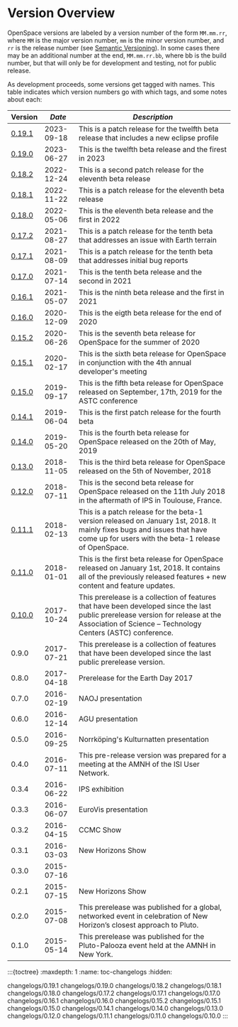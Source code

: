 # Version Overview
OpenSpace versions are labeled by a version number of the form `MM.mm.rr`,  where `MM` is the major version number, `mm` is the minor version number, and `rr` is the release number (see [Semantic Versioning](https://semver.org)).  In some cases there may be an additional number at the end, `MM.mm.rr.bb`, where bb is the build number, but that will only be for development and testing, not for public release.

As development proceeds, some versions get tagged with names.  This table indicates which version numbers go with which tags, and some notes about each:

| Version |   _Date_   | _Description_ |
| ------- | ---------- | ------------- |
| [0.19.1](changelogs/0.19.1) | 2023-09-18 | This is a patch release for the twelfth beta release that includes a new eclipse profile |
| [0.19.0](changelogs/0.19.0)  | 2023-06-27 | This is the twelfth beta release and the firest in 2023 |
| [0.18.2](changelogs/0.18.2)  | 2022-12-24 | This is a second patch release for the eleventh beta release |
| [0.18.1](changelogs/0.18.1)  | 2022-11-22 | This is a patch release for the eleventh beta release |
| [0.18.0](changelogs/0.18.0)  | 2022-05-06 | This is the eleventh beta release and the first in 2022 |
| [0.17.2](changelogs/0.17.2)  | 2021-08-27 | This is a patch release for the tenth beta that addresses an issue with Earth terrain |
| [0.17.1](changelogs/0.17.1)  | 2021-08-09 | This is a patch release for the tenth beta that addresses initial bug reports |
| [0.17.0](changelogs/0.17.0)  | 2021-07-14 | This is the tenth beta release and the second in 2021 |
| [0.16.1](changelogs/0.16.1)  | 2021-05-07 | This is the ninth beta release and the first in 2021 |
| [0.16.0](changelogs/0.16.0)  | 2020-12-09 | This is the eigth beta release for the end of 2020 |
| [0.15.2](changelogs/0.15.2)  | 2020-06-26 | This is the seventh beta release for OpenSpace for the summer of 2020 |
| [0.15.1](changelogs/0.15.1)  | 2020-02-17 | This is the sixth beta release for OpenSpace in conjunction with the 4th annual developer's meeting |
| [0.15.0](changelogs/0.15.0)  | 2019-09-17 | This is the fifth beta release for OpenSpace released on September, 17th, 2019 for the ASTC conference |
| [0.14.1](changelogs/0.14.1)  | 2019-06-04 | This is the first patch release for the fourth beta |
| [0.14.0](changelogs/0.14.0)  | 2019-05-20 | This is the fourth beta release for OpenSpace released on the 20th of May, 2019 |
| [0.13.0](changelogs/0.13.0)  | 2018-11-05 | This is the third beta release for OpenSpace released on the 5th of November, 2018 |
| [0.12.0](changelogs/0.12.0)  | 2018-07-11 | This is the second beta release for OpenSpace released on the 11th July 2018 in the aftermath of IPS in Toulouse, France. |
| [0.11.1](changelogs/0.11.1)  | 2018-02-13 | This is a patch release for the beta-1 version released on January 1st, 2018. It mainly fixes bugs and issues that have come up for users with the beta-1 release of OpenSpace. |
| [0.11.0](changelogs/0.11.0)  | 2018-01-01 | This is the first beta release for OpenSpace released on January 1st, 2018. It contains all of the previously released features + new content and feature updates. |
| [0.10.0](changelogs/0.10.0)  | 2017-10-24 | This prerelease is a collection of features that have been developed since the last public prerelease version for release at the Association of Science – Technology Centers (ASTC) conference. |
| 0.9.0                      | 2017-07-21 | This prerelease is a collection of features that have been developed since the last public prerelease version. |
| 0.8.0                      | 2017-04-18 | Prerelease for the Earth Day 2017 |
| 0.7.0                      | 2016-02-19 | NAOJ presentation |
| 0.6.0                      | 2016-12-14 | AGU presentation |
| 0.5.0                      | 2016-09-25 | Norrköping's Kulturnatten presentation |
| 0.4.0                      | 2016-07-11 | This pre-release version was prepared for a meeting at the AMNH of the ISI User Network. |
| 0.3.4                      | 2016-06-22 | IPS exhibition |
| 0.3.3                      | 2016-06-07 | EuroVis presentation |
| 0.3.2                      | 2016-04-15 | CCMC Show |
| 0.3.1                      | 2016-03-03 | New Horizons Show |
| 0.3.0                      | 2015-07-16 | |
| 0.2.1                      | 2015-07-15 | New Horizons Show |
| 0.2.0                      | 2015-07-08 | This prerelease was published for a global, networked event in celebration of New Horizon’s closest approach to Pluto. |
| 0.1.0                      | 2015-05-14 | This prerelease was published for the Pluto-Palooza event held at the AMNH in New York. |

:::{toctree}
:maxdepth: 1
:name: toc-changelogs
:hidden:

changelogs/0.19.1
changelogs/0.19.0
changelogs/0.18.2
changelogs/0.18.1
changelogs/0.18.0
changelogs/0.17.2
changelogs/0.17.1
changelogs/0.17.0
changelogs/0.16.1
changelogs/0.16.0
changelogs/0.15.2
changelogs/0.15.1
changelogs/0.15.0
changelogs/0.14.1
changelogs/0.14.0
changelogs/0.13.0
changelogs/0.12.0
changelogs/0.11.1
changelogs/0.11.0
changelogs/0.10.0
:::

